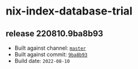 # nix-index-database-trial
## release 220810.9ba8b93
- Built against channel: [`master`](https://github.com/nixos/nixpkgs/tree/master)
- Built against commit: [`9ba8b93`](https://github.com/NixOS/nixpkgs/commit/9ba8b938a46fa4abbc8952d7e32c5621c5a41677)
- Build date: `2022-08-10`
